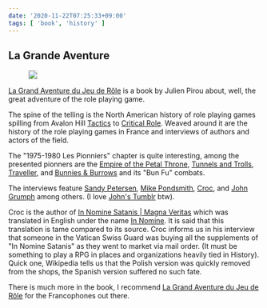 ```yaml
---
date: '2020-11-22T07:25:33+09:00'
tags: [ 'book', 'history' ]
---
```


## La Grande Aventure

<figure class="left">
<img src="images/20201122_lgadjdr.jpg" style="border: 1px solid lightgrey;" loading="lazy" />
<!--
<figcaption>The cast entry for the Lost Boys</figcaption>
-->
</figure>

[La Grand Aventure du Jeu de Rôle](https://amzn.to/3kQtIVt) is a book by Julien Pirou about, well, the great adventure of the role playing game.

The spine of the telling is the North American history of role playing games spilling from Avalon Hill [Tactics](https://en.wikipedia.org/wiki/Tactics_(game)) to [Critical Role](https://en.wikipedia.org/wiki/Critical_Role). Weaved around it are the history of the role playing games in France and interviews of authors and actors of the field.

The "1975-1980 Les Pionniers" chapter is quite interesting, among the presented pionners are the [Empire of the Petal Throne](https://en.wikipedia.org/wiki/Empire_of_the_Petal_Throne), [Tunnels and Trolls](https://en.wikipedia.org/wiki/Tunnels_%26_Trolls), [Traveller](https://en.wikipedia.org/wiki/Traveller_(role-playing_game)), and [Bunnies & Burrows](https://en.wikipedia.org/wiki/Bunnies_%26_Burrows) and its "Bun Fu" combats.

The interviews feature [Sandy Petersen](https://en.wikipedia.org/wiki/Sandy_Petersen), [Mike Pondsmith](https://en.wikipedia.org/wiki/Mike_Pondsmith), [Croc](https://en.wikipedia.org/wiki/Croc_(game_designer)), and [John Grumph](http://legrumph.org/Terrier/) among others. (I love [John's Tumblr](https://legrumph.tumblr.com/) btw).

Croc is the author of [In Nomine Satanis | Magna Veritas](https://en.wikipedia.org/wiki/In_Nomine_Satanis/Magna_Veritas) which was translated in English under the name [In Nomine](https://en.wikipedia.org/wiki/In_Nomine_(role-playing_game)). It is said that this translation is tame compared to its source. Croc informs us in his interview that someone in the Vatican Swiss Guard was buying all the supplements of "In Nomine Satanis" as they went to market via mail order. (It must be something to play a RPG in places and organizations heavily tied in History). Quick one, Wikipedia tells us that the Polish version was quickly removed from the shops, the Spanish version suffered no such fate.

There is much more in the book, I recommend [La Grand Aventure du Jeu de Rôle](https://amzn.to/3kQtIVt) for the Francophones out there.

